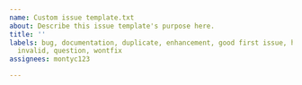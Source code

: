 ```yaml
---
name: Custom issue template.txt
about: Describe this issue template's purpose here.
title: ''
labels: bug, documentation, duplicate, enhancement, good first issue, help wanted,
  invalid, question, wontfix
assignees: montyc123

---
```



